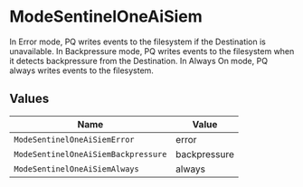 # ModeSentinelOneAiSiem

In Error mode, PQ writes events to the filesystem if the Destination is unavailable. In Backpressure mode, PQ writes events to the filesystem when it detects backpressure from the Destination. In Always On mode, PQ always writes events to the filesystem.


## Values

| Name                                | Value                               |
| ----------------------------------- | ----------------------------------- |
| `ModeSentinelOneAiSiemError`        | error                               |
| `ModeSentinelOneAiSiemBackpressure` | backpressure                        |
| `ModeSentinelOneAiSiemAlways`       | always                              |